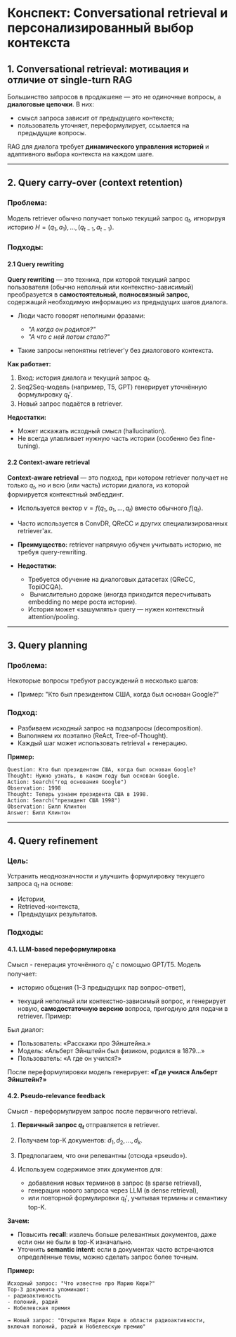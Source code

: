 # Конспект: Conversational retrieval и персонализированный выбор контекста

## 1. Conversational retrieval: мотивация и отличие от single-turn RAG

Большинство запросов в продакшене — это не одиночные вопросы, а **диалоговые цепочки**. В них:

* смысл запроса зависит от предыдущего контекста;
* пользователь уточняет, переформулирует, ссылается на предыдущие вопросы.

RAG для диалога требует **динамического управления историей** и адаптивного выбора контекста на каждом шаге.

---

## 2. Query carry-over (context retention)

### Проблема:

Модель retriever обычно получает только текущий запрос $q_t$, игнорируя историю $H = {(q_1, a_1), \dots, (q_{t-1}, a_{t-1})}$.

### Подходы:

#### 2.1 Query rewriting

**Query rewriting** — это техника, при которой текущий запрос пользователя (обычно неполный или контекстно-зависимый) преобразуется в **самостоятельный, полносвязный запрос**, содержащий необходимую информацию из предыдущих шагов диалога.

* Люди часто говорят неполными фразами:

  * *"А когда он родился?"*
  * *"А что с ней потом стало?"*
* Такие запросы непонятны retriever'у без диалогового контекста.

**Как работает:**

1. Вход: история диалога и текущий запрос $q_t$.
2. Seq2Seq-модель (например, T5, GPT) генерирует уточнённую формулировку $q_t'$.
3. Новый запрос подаётся в retriever.

**Недостатки:**

* Может искажать исходный смысл (hallucination).
* Не всегда улавливает нужную часть истории (особенно без fine-tuning).

#### 2.2 Context-aware retrieval

**Context-aware retrieval** — это подход, при котором retriever получает не только $q_t$, но и всю (или часть) истории диалога, из которой формируется контекстный эмбеддинг.

* Используется вектор $v = f(q_1, a_1, ..., q_t)$ вместо обычного $f(q_t)$.
* Часто используется в ConvDR, QReCC и других специализированных retriever'ах.
* **Преимущество:** retriever напрямую обучен учитывать историю, не требуя query-rewriting.
* **Недостатки:**

  * Требуется обучение на диалоговых датасетах (QReCC, TopiOCQA).
  *  Вычислительно дороже (иногда приходится пересчитывать embedding по мере роста истории).
  * История может «зашумлять» query — нужен контекстный attention/pooling.&#x20;

---

## 3. Query planning

### Проблема:

Некоторые вопросы требуют рассуждений в несколько шагов:

* Пример: "Кто был президентом США, когда был основан Google?"

### Подход:

* Разбиваем исходный запрос на подзапросы (decomposition).
* Выполняем их поэтапно (ReAct, Tree-of-Thought).
* Каждый шаг может использовать retrieval + генерацию.

**Пример:**

```
Question: Кто был президентом США, когда был основан Google?
Thought: Нужно узнать, в каком году был основан Google.
Action: Search("год основания Google")
Observation: 1998
Thought: Теперь узнаем президента США в 1998.
Action: Search("президент США 1998")
Observation: Билл Клинтон
Answer: Билл Клинтон
```

---

## 4. Query refinement

### Цель:

Устранить неоднозначности и улучшить формулировку текущего запроса $q_t$ на основе:

* Истории,
* Retrieved-контекста,
* Предыдущих результатов.

### Подходы:

#### 4.1. LLM-based переформулировка
Смысл - генерация уточнённого $q_t'$ с помощью GPT/T5. Модель получает:

  * историю общения (1–3 предыдущих пар вопрос–ответ),

  * текущий неполный или контекстно-зависимый вопрос,
    и генерирует новую, **самодостаточную версию** вопроса, пригодную для подачи в retriever.
    Пример:

Был диалог:

  * Пользователь: «Расскажи про Эйнштейна.»
  * Модель: «Альберт Эйнштейн был физиком, родился в 1879…»
  * Пользователь: «А где он учился?»

  После переформулировки модель генерирует: **«Где учился Альберт Эйнштейн?»**

#### 4.2. Pseudo-relevance feedback
Смысл - переформулируем запрос после первичного retrieval.

  1. **Первичный запрос $q_t$** отправляется в retriever.
  2. Получаем top-K документов: ${d_1, d_2, ..., d_k}$.
  3. Предполагаем, что они релевантны (отсюда «pseudo»).
  4. Используем содержимое этих документов для:

     * добавления новых терминов в запрос (в sparse retrieval),
     * генерации нового запроса через LLM (в dense retrieval),
     * или повторной формулировки $q_t'$, учитывая термины и семантику top-K.

  **Зачем:**

  * Повысить **recall**: извлечь больше релевантных документов, даже если они не были в top-K изначально.
  * Уточнить **semantic intent**: если в документах часто встречаются определённые темы, можно сделать запрос более точным.

  **Пример:**

  ```
  Исходный запрос: "Что известно про Марию Кюри?"
  Top-3 документа упоминают:
  - радиоактивность
  - полоний, радий
  - Нобелевская премия

  → Новый запрос: "Открытия Марии Кюри в области радиоактивности, включая полоний, радий и Нобелевскую премию"
  ```
